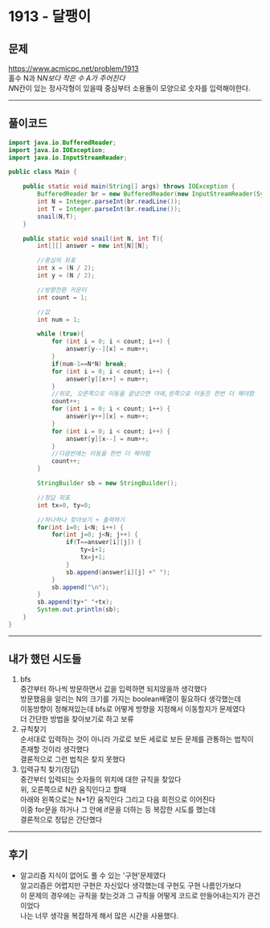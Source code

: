 # 1913 - 달팽이

## 문제
 https://www.acmicpc.net/problem/1913  
 홀수 N과 N*N보다 작은 수 A가 주어진다  
 N*N칸이 있는 정사각형이 있을때 중심부터 소용돌이 모양으로 숫자를 입력해야한다.

---
## 풀이코드
```java
import java.io.BufferedReader;
import java.io.IOException;
import java.io.InputStreamReader;

public class Main {

    public static void main(String[] args) throws IOException {
        BufferedReader br = new BufferedReader(new InputStreamReader(System.in));
        int N = Integer.parseInt(br.readLine());
        int T = Integer.parseInt(br.readLine());
        snail(N,T);
    }

    public static void snail(int N, int T){
        int[][] answer = new int[N][N];

        //중심의 좌표
        int x = (N / 2);
        int y = (N / 2);

        //방향전환 카운터
        int count = 1;

        //값
        int num = 1;

        while (true){
            for (int i = 0; i < count; i++) {
                answer[y--][x] = num++;
            }
            if(num-1==N*N) break;
            for (int i = 0; i < count; i++) {
                answer[y][x++] = num++;
            }
            //위로, 오른쪽으로 이동을 끝냈으면 아래,왼쪽으로 이동은 한번 더 해야함
            count++;
            for (int i = 0; i < count; i++) {
                answer[y++][x] = num++;
            }
            for (int i = 0; i < count; i++) {
                answer[y][x--] = num++;
            }
            //다음번에는 이동을 한번 더 해야함
            count++;
        }

        StringBuilder sb = new StringBuilder();

        //정답 좌표
        int tx=0, ty=0;

        //하나하나 찾아보기 + 출력하기
        for(int i=0; i<N; i++) {
            for(int j=0; j<N; j++) {
                if(T==answer[i][j]) {
                    ty=i+1;
                    tx=j+1;
                }
                sb.append(answer[i][j] +" ");
            }
            sb.append("\n");
        }
        sb.append(ty+" "+tx);
        System.out.println(sb);
    }
}
```
---
## 내가 했던 시도들

1. bfs  
    중간부터 하나씩 방문하면서 값을 입력하면 되지않을까 생각했다  
    방문했음을 알리는 N의 크기를 가지는 boolean배열이 필요하다 생각했는데  
    이동방향이 정해져있는데 bfs로 어떻게 방향을 지정해서 이동할지가 문제였다  
    더 간단한 방법을 찾아보기로 하고 보류
2. 규칙찾기  
    순서대로 입력하는 것이 아니라 가로로 보든 세로로 보든 문제를 관통하는 법칙이 존재할 것이라 생각했다  
    결론적으로 그런 법칙은 찾지 못했다
3. 입력규칙 찾기(정답)  
    중간부터 입력되는 숫자들의 위치에 대한 규칙을 찾았다  
    위, 오른쪽으로 N칸 움직인다고 할때  
    아래와 왼쪽으로는 N+1칸 움직인다 그리고 다음 회전으로 이어진다  
    이중 for문을 하거나 그 안에 if문을 더하는 등 복잡한 시도를 했는데  
    결론적으로 정답은 간단했다
---
## 후기

- 알고리즘 지식이 없어도 풀 수 있는 '구현'문제였다  
알고리즘은 어렵지만 구현은 자신있다 생각했는데 구현도 구현 나름인가보다  
이 문제의 경우에는 규칙을 찾는것과 그 규칙을 어떻게 코드로 만들어내는지가 관건이었다  
나는 너무 생각을 복잡하게 해서 많은 시간을 사용했다.